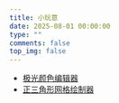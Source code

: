 ```yaml
---
title: 小玩意
date: 2025-08-01 00:00:00
type: ""
comments: false
top_img: false
---
```


- [极光颜色编辑器](https://www.ta0t1e.com/html/aurora-editor.html)
- [正三角形网格绘制器](https://www.ta0t1e.com/html/triangular-grid.html)